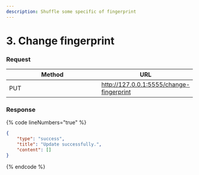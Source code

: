 ```yaml
---
description: Shuffle some specific of fingerprint
---
```


# 3. Change fingerprint

### **Request**

<table><thead><tr><th width="249">Method</th><th>URL</th></tr></thead><tbody><tr><td>PUT</td><td><a href="http://127.0.0.1:5555/change-fingerprint">http://127.0.0.1:5555/change-fingerprint</a></td></tr></tbody></table>



### **Response**

{% code lineNumbers="true" %}
```json
{
    "type": "success",
    "title": "Update successfully.",
    "content": []
}
```
{% endcode %}
